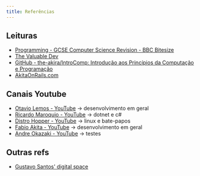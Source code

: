 ```yaml
---
title: Referências
---
```

## Leituras
- [Programming - GCSE Computer Science Revision - BBC Bitesize](https://www.bbc.co.uk/bitesize/topics/zq6hvcw)
- [The Valuable Dev](https://thevaluable.dev/)
- [GitHub - the-akira/IntroComp: Introdução aos Princípios da Computação e Programação](https://github.com/the-akira/IntroComp)
- [AkitaOnRails.com](https://www.akitaonrails.com/)

## Canais Youtube
- [Otavio Lemos - YouTube](https://www.youtube.com/user/OtavioALLemos/videos) -> desenvolvimento em geral
- [Ricardo Maroquio - YouTube](https://www.youtube.com/c/RicardoMaroquio/videos) -> dotnet e c#
- [Distro Hopper - YouTube](https://www.youtube.com/c/DistroHopper/videos) -> linux e bate-papos
- [Fabio Akita - YouTube](https://www.youtube.com/c/FabioAkita1990/videos) -> desenvolvimento em geral
- [Andre Okazaki - YouTube](https://www.youtube.com/c/OkazakiAndre/videos) -> testes

## Outras refs
- [Gustavo Santos' digital space](https://gustavosantos.dev/)